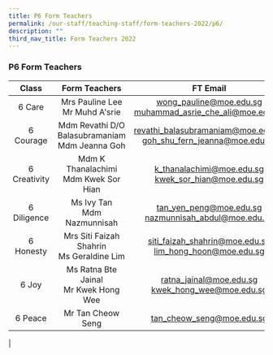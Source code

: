 ```yaml
---
title: P6 Form Teachers
permalink: /our-staff/teaching-staff/form-teachers-2022/p6/
description: ""
third_nav_title: Form Teachers 2022
---
```

### **P6 Form Teachers**

| Class | Form Teachers | FT Email |
|:---:|:---:|:---:|
| 6 Care | Mrs Pauline Lee <br> Mr Muhd A'srie| wong_pauline@moe.edu.sg <br>muhammad_asrie_che_ali@moe.edu.sg |
| 6 Courage | Mdm Revathi D/O Balasubramaniam<br>Mdm Jeanna Goh | revathi_balasubramaniam@moe.edu.sg <br>goh_shu_fern_jeanna@moe.edu.sg  |
|  6 Creativity | Mdm K Thanalachimi <br>Mdm Kwek Sor Hian | k_thanalachimi@moe.edu.sg <br> kwek_sor_hian@moe.edu.sg  |
|  6 Diligence | Ms Ivy Tan <br> Mdm Nazmunnisah | tan_yen_peng@moe.edu.sg <br> nazmunnisah_abdul@moe.edu.sg  |
|  6 Honesty | Mrs Siti Faizah Shahrin <br> Ms Geraldine Lim| siti_faizah_shahrin@moe.edu.sg <br> lim_hong_hoon@moe.edu.sg  |
|  6 Joy | Ms Ratna Bte Jainal <br> Mr Kwek Hong Wee | ratna_jainal@moe.edu.sg <br> kwek_hong_wee@moe.edu.sg |
|  6 Peace | Mr Tan Cheow Seng | tan_cheow_seng@moe.edu.sg  |
|